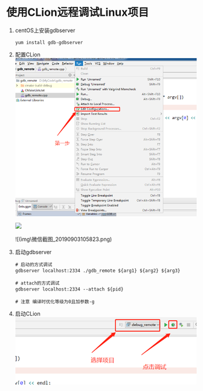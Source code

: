 # 使用CLion远程调试Linux项目

1. centOS上安装gdbserver

   ```shell
   yum install gdb-gdbserver
   ```

2. 配置CLion![](img\微信截图_20190903105535.png)

   ![](D:\notes\工作笔记\艾文哲思\img\微信截图_20190903105713.png)

   ![(img\微信截图_20190903105823.png)

3. 启动gdbserver

   ```shell
   # 启动的方式调试
   gdbserver localhost:2334 ./gdb_remote ${arg1} ${arg2} ${arg3}
   
   # attach的方式调试
   gdbserver localhost:2334 --attach ${pid}
   
   # 注意 编译时优化等级为0且加参数-g
   ```

4. 启动CLion![](img\微信截图_20190903105823.png)